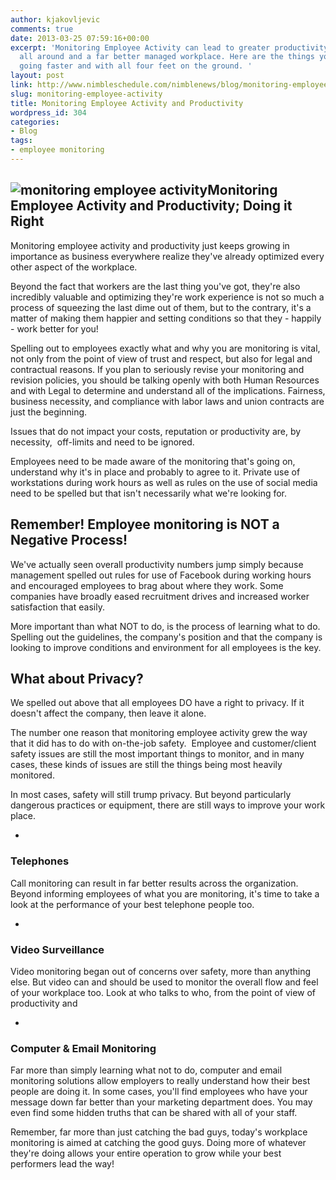 ```yaml
---
author: kjakovljevic
comments: true
date: 2013-03-25 07:59:16+00:00
excerpt: 'Monitoring Employee Activity can lead to greater productivity, better numbers
  all around and a far better managed workplace. Here are the things you need to get
  going faster and with all four feet on the ground. '
layout: post
link: http://www.nimbleschedule.com/nimblenews/blog/monitoring-employee-activity/
slug: monitoring-employee-activity
title: Monitoring Employee Activity and Productivity
wordpress_id: 304
categories:
- Blog
tags:
- employee monitoring
---
```


## ![monitoring employee activity](http://www.nimbleschedule.com/wp-content/uploads/2013/03/flexible-contracting.jpg)Monitoring Employee Activity and Productivity; Doing it Right


Monitoring employee activity and productivity just keeps growing in importance as business everywhere realize they've already optimized every other aspect of the workplace.

Beyond the fact that workers are the last thing you've got, they're also incredibly valuable and optimizing they're work experience is not so much a process of squeezing the last dime out of them, but to the contrary, it's a matter of making them happier and setting conditions so that they - happily - work better for you!

Spelling out to employees exactly what and why you are monitoring is vital, not only from the point of view of trust and respect, but also for legal and contractual reasons. If you plan to seriously revise your monitoring and revision policies, you should be talking openly with both Human Resources and with Legal to determine and understand all of the implications. Fairness, business necessity, and compliance with labor laws and union contracts are just the beginning.

Issues that do not impact your costs, reputation or productivity are, by necessity,  off-limits and need to be ignored.

Employees need to be made aware of the monitoring that's going on, understand why it's in place and probably to agree to it. Private use of workstations during work hours as well as rules on the use of social media need to be spelled but that isn't necessarily what we're looking for.


## Remember! Employee monitoring is NOT a Negative Process!


We've actually seen overall productivity numbers jump simply because management spelled out rules for use of Facebook during working hours and encouraged employees to brag about where they work. Some companies have broadly eased recruitment drives and increased worker satisfaction that easily.

More important than what NOT to do, is the process of learning what to do. Spelling out the guidelines, the company's position and that the company is looking to improve conditions and environment for all employees is the key.


## What about Privacy?


We spelled out above that all employees DO have a right to privacy. If it doesn't affect the company, then leave it alone.

The number one reason that monitoring employee activity grew the way that it did has to do with on-the-job safety.  Employee and customer/client safety issues are still the most important things to monitor, and in many cases, these kinds of issues are still the things being most heavily monitored.

In most cases, safety will still trump privacy. But beyond particularly dangerous practices or equipment, there are still ways to improve your work place.



	
  * 


### Telephones





Call monitoring can result in far better results across the organization. Beyond informing employees of what you are monitoring, it's time to take a look at the performance of your best telephone people too.

	
  * 


### Video Surveillance





Video monitoring began out of concerns over safety, more than anything else. But video can and should be used to monitor the overall flow and feel of your workplace too. Look at who talks to who, from the point of view of productivity and

	
  * 


### Computer & Email Monitoring





Far more than simply learning what not to do, computer and email monitoring solutions allow employers to really understand how their best people are doing it. In some cases, you'll find employees who have your message down far better than your marketing department does. You may even find some hidden truths that can be shared with all of your staff.

Remember, far more than just catching the bad guys, today's workplace monitoring is aimed at catching the good guys. Doing more of whatever they're doing allows your entire operation to grow while your best performers lead the way!
